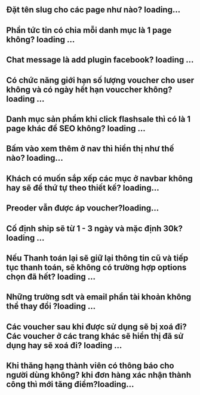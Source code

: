   ## Đặt tên slug cho các page như nào? loading...
  ## Phần tức tin có chia mỗi danh mục là 1 page không? loading ...
  ## Chat message là add plugin facebook? loading ...
  ## Có chức năng giới hạn số lượng voucher cho user không và có ngày hết hạn vouccher không? loading ...
  ## Danh mục sản phẩm khi click flashsale thì có là 1 page khác để SEO không? loading ...
  ## Bấm vào xem thêm ở nav thì hiển thị như thế nào? loading...
  ## Khách có muốn sắp xếp các mục ở navbar không hay sẽ để thứ tự theo thiết kế? loading...
  ## Preoder vẫn được áp voucher?loading...
  ## Cố định ship sẽ từ 1 - 3 ngày và mặc định 30k? loading ...
  ## Nếu Thanh toán lại sẽ giữ lại thông tin cũ và tiếp tục thanh toán, sẽ không có trường hợp options chọn đã hết? loading ...
  ## Những trường sdt và email phần tài khoản không thể thay đổi ?loading ... 
  ## Các voucher sau khi được sử dụng sẽ bị xoá đi? Các voucher ở các trang khác sẽ hiển thị đã sử dụng hay sẽ xoá đi? loading ...
  ## Khi thăng hạng thành viên có thông báo cho người dùng không? khi đơn hàng xác nhận thành công thì mới tăng điểm?loading...
